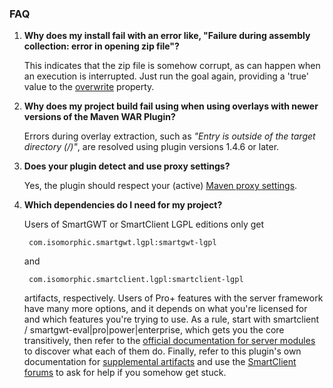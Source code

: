 <!--
   Licensed to the Apache Software Foundation (ASF) under one or more
   contributor license agreements.  See the NOTICE file distributed with
   this work for additional information regarding copyright ownership.
   The ASF licenses this file to You under the Apache License, Version 2.0
   (the "License"); you may not use this file except in compliance with
   the License.  You may obtain a copy of the License at

       http://www.apache.org/licenses/LICENSE-2.0

   Unless required by applicable law or agreed to in writing, software
   distributed under the License is distributed on an "AS IS" BASIS,
   WITHOUT WARRANTIES OR CONDITIONS OF ANY KIND, either express or implied.
   See the License for the specific language governing permissions and
   limitations under the License.
-->

### FAQ

1. **Why does my install fail with an error like, "Failure during assembly collection: error in opening zip file"?**

    This indicates that the zip file is somehow corrupt, as can happen when an execution is interrupted.  Just run the goal again, providing a 'true' value to the [overwrite](./apidocs/com/isomorphic/maven/mojo/AbstractPackagerMojo.html#overwrite) property.

2. **Why does my project build fail using when using overlays with newer versions of the Maven WAR Plugin?**

    Errors during overlay extraction, such as _"Entry is outside of the target directory (/)"_, are resolved using plugin versions 1.4.6 or later.

3. **Does your plugin detect and use proxy settings?**

    Yes, the plugin should respect your (active) [Maven proxy settings](http://maven.apache.org/guides/mini/guide-proxies.html).

4. **Which dependencies do I need for my project?**

    Users of SmartGWT or SmartClient LGPL editions only get 

        com.isomorphic.smartgwt.lgpl:smartgwt-lgpl
    
    and 

        com.isomorphic.smartclient.lgpl:smartclient-lgpl
    
    artifacts, respectively. Users of Pro+ features with the server framework have many more options, and it depends on what you're licensed for and which features you're trying to use.  As a rule, start with smartclient / smartgwt-eval|pro|power|enterprise, which gets you the core transitively, then refer to the [official documentation for server modules](http://www.smartclient.com/smartgwtee/javadoc/com/smartgwt/client/docs/JavaModuleDependencies.html) to discover what each of them do.  Finally, refer to this plugin's own documentation for [supplemental artifacts](./artifacts.html) and use the [SmartClient forums](http://forums.smartclient.com) to ask for help if you somehow get stuck.
    
